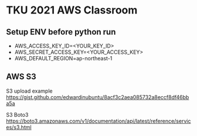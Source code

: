 # TKU 2021 AWS Classroom

## Setup ENV before python run
* AWS_ACCESS_KEY_ID=<YOUR_KEY_ID>
* AWS_SECRET_ACCESS_KEY=<YOUR_ACCESS_KEY>
* AWS_DEFAULT_REGION=ap-northeast-1

## AWS S3
S3 upload example
https://gist.github.com/edwardinubuntu/8acf3c2aea085732a8eccf8df46bba5a

S3 Boto3
https://boto3.amazonaws.com/v1/documentation/api/latest/reference/services/s3.html
